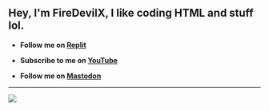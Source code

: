 ## Hey, I'm FireDevilX, I like coding HTML and stuff lol.

- **Follow me on [Replit](https://replit.com/@FireDevilX)**

- **Subscribe to me on [YouTube](https://youtube.com/@101FBIagent)**

- <b>Follow me on <a rel="me" href="https://social.vivaldi.net/@FireDevilX">Mastodon</a></b>
<hr>
<a href="https://visitcount.itsvg.in">
  <img src="https://visitcount.itsvg.in/api?id=FireDevilX&label=Profile%20Views&color=2&icon=0&pretty=false" />
</a>



<!---
FireDevilX/FireDevilX is a ✨ special ✨ repository because its `README.md` (this file) appears on your GitHub profile.
You can click the Preview link to take a look at your changes.
--->
